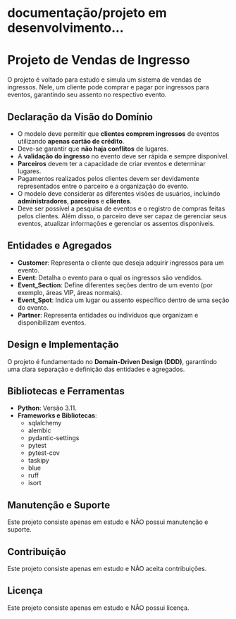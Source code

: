 
# documentação/projeto em desenvolvimento...
# Projeto de Vendas de Ingresso

O projeto é voltado para estudo e simula um sistema de vendas de ingressos. Nele, um cliente pode comprar e pagar por ingressos para eventos, garantindo seu assento no respectivo evento.

## Declaração da Visão do Domínio

- O modelo deve permitir que **clientes comprem ingressos** de eventos utilizando **apenas cartão de crédito**.
- Deve-se garantir que **não haja conflitos** de lugares.
- A **validação do ingresso** no evento deve ser rápida e sempre disponível.
- **Parceiros** devem ter a capacidade de criar eventos e determinar lugares.
- Pagamentos realizados pelos clientes devem ser devidamente representados entre o parceiro e a organização do evento.
- O modelo deve considerar as diferentes visões de usuários, incluindo **administradores**, **parceiros** e **clientes**.
- Deve ser possível a pesquisa de eventos e o registro de compras feitas pelos clientes. Além disso, o parceiro deve ser capaz de gerenciar seus eventos, atualizar informações e gerenciar os assentos disponíveis.

## Entidades e Agregados

- **Customer**: Representa o cliente que deseja adquirir ingressos para um evento.
- **Event**: Detalha o evento para o qual os ingressos são vendidos.
- **Event_Section**: Define diferentes seções dentro de um evento (por exemplo, áreas VIP, áreas normais).
- **Event_Spot**: Indica um lugar ou assento específico dentro de uma seção do evento.
- **Partner**: Representa entidades ou indivíduos que organizam e disponibilizam eventos.

## Design e Implementação

O projeto é fundamentado no **Domain-Driven Design (DDD)**, garantindo uma clara separação e definição das entidades e agregados.

## Bibliotecas e Ferramentas

- **Python**: Versão 3.11.
- **Frameworks e Bibliotecas**:
  - sqlalchemy
  - alembic
  - pydantic-settings
  - pytest
  - pytest-cov
  - taskipy
  - blue
  - ruff
  - isort

## Manutenção e Suporte
Este projeto consiste apenas em estudo e NÃO possui manutenção e suporte.

## Contribuição
Este projeto consiste apenas em estudo e NÃO aceita contribuições.

## Licença
Este projeto consiste apenas em estudo e NÃO possui licença.
